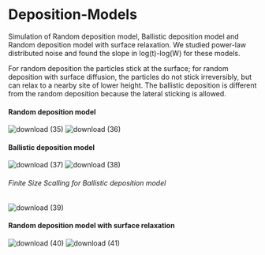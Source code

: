 # Deposition-Models
Simulation of Random deposition model, Ballistic deposition model and Random deposition model with surface relaxation. We studied power-law distributed noise and found the slope in log(t)-log(W) for these models.

For random deposition the particles stick at the surface; for random deposition with surface diffusion, the particles do not stick irreversibly, but can relax to a nearby site of lower height. The ballistic deposition is different from the random deposition because the lateral sticking is allowed.

#### Random deposition model

![download (35)](https://user-images.githubusercontent.com/89476798/177999935-32c6c719-a8a2-47f8-abcd-9211b6603d4d.png)
![download (36)](https://user-images.githubusercontent.com/89476798/177999948-110f88a8-bd4a-415c-9b13-012c4abf4d0e.png)

#### Ballistic deposition model

![download (37)](https://user-images.githubusercontent.com/89476798/177999978-a6447fbc-bacd-467b-90b7-e06f184c6111.png)
![download (38)](https://user-images.githubusercontent.com/89476798/178000056-121f6baf-c062-45df-813b-ef9de2d13bc3.png)
###### Finite Size Scalling for Ballistic deposition model
![download (39)](https://user-images.githubusercontent.com/89476798/178000109-79e67224-8a07-44a5-a1fd-f90f51c86321.png)

#### Random deposition model with surface relaxation

![download (40)](https://user-images.githubusercontent.com/89476798/178000207-db68c34d-dfa6-4a6c-b283-94f44c2f43ff.png)
![download (41)](https://user-images.githubusercontent.com/89476798/178000221-97f88e4d-207c-4783-92c5-1ff2cd1b9df8.png)
